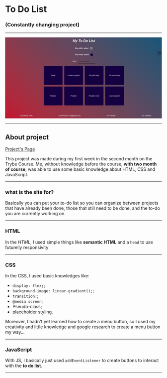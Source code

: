 # To Do List

### (Constantly changing project)

---

![Project's Image](./img/project-image.jpeg)

---

## About project

[Project's Page](https://murilo-rainho.github.io/to-do-list/)

This project was made during my first week in the second month on the Trybe Course. Me, without knowledge before the course, **with two month of course**, was able to use some basic knowledge about HTML, CSS and JavaScript.

---

### what is the site for?

Basically you can put your to-do list so you can organize between projects that have already been done, those that still need to be done, and the to-do you are currently working on.

---

### HTML

In the *HTML*, I used simple things like **semantic HTML** and a `head` to use futurelly responsivity

---

### CSS

In the CSS, I used basic knowledges like:
* `display: flex;`;
* `background-image: linear-gradient();`;
* `transition:`;
* `@media screen`;
* Pseudo-class;
* placeholder styling.

Moreover, I hadn't yet learned how to create a menu button, so I used my creativity and little knowledge and google research to create a menu button my way...

---

### JavaScript

With JS, I basically just used `addEventListener` to create buttons to interact with the **to do list**.

---
